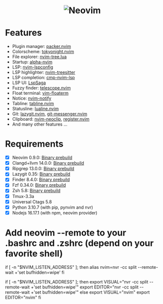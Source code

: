 <h1 align="center">
  <img src="https://raw.githubusercontent.com/neovim/neovim.github.io/master/logos/neovim-logo-300x87.png" alt="Neovim">
</h1>

# Features
- Plugin manager: [packer.nvim](https://github.com/wbthomason/packer.nvim)
- Colorscheme: [tokyonight.nvim](https://github.com/folke/tokyonight.nvim)
- File explorer: [nvim-tree.lua](https://github.com/nvim-tree/nvim-tree.lua)
- Startup: [alpha-nvim](https://github.com/goolord/alpha-nvim)
- LSP: [nvim-lspconfig](https://github.com/neovim/nvim-lspconfig)
- LSP highlighter: [nvim-treesitter](https://github.com/nvim-treesitter/nvim-treesitter)
- LSP completion: [cmp-nvim-lsp](https://github.com/hrsh7th/cmp-nvim-lsp)
- LSP UI: [LspSaga](https://github.com/glepnir/lspsaga.nvim)
- Fuzzy finder: [telescope.nvim](https://github.com/nvim-telescope/telescope.nvim)
- Float terminal: [vim-floaterm](https://github.com/voldikss/vim-floaterm)
- Notice: [nvim-notify](https://github.com/rcarriga/nvim-notify)
- Tabline: [tabline.nvim](https://github.com/kdheepak/tabline.nvim)
- Statusline: [lualine.nvim](https://github.com/nvim-lualine/lualine.nvim)
- Git: [lazygit.nvim](https://github.com/kdheepak/lazygit.nvim), [git-messenger.nvim](https://github.com/rhysd/git-messenger.vim)
- Clipboard: [nvim-neoclip](https://github.com/AckslD/nvim-neoclip.lua), [register.nvim](https://github.com/tversteeg/registers.nvim)
- And many other features ...

# Requirements
- [x] Neovim 0.9.0: [Binary prebuild](https://github.com/neovim/neovim/releases/download/nightly/nvim-linux64.tar.gz)
- [x] Clangd+llvm 14.0.0: [Binary prebuild](https://github.com/llvm/llvm-project/releases/download/llvmorg-14.0.0/clang+llvm-14.0.0-x86_64-linux-gnu-ubuntu-18.04.tar.xz)
- [x] Ripgrep 13.0.0: [Binary prebuild](https://github.com/BurntSushi/ripgrep/releases/download/13.0.0/ripgrep-13.0.0-x86_64-unknown-linux-musl.tar.gz)
- [x] Lazygit 0.35: [Binary prebuild](https://github.com/jesseduffield/lazygit/releases/download/v0.35/lazygit_0.35_Linux_x86_64.tar.gz)
- [x] Finder 8.4.0: [Binary prebuild](https://github.com/sharkdp/fd/releases/download/v8.4.0/fd-v8.4.0-x86_64-unknown-linux-gnu.tar.gz)
- [x] Fzf 0.34.0: [Binary prebuild](https://github.com/junegunn/fzf/releases/download/0.34.0/fzf-0.34.0-linux_arm64.tar.gz)
- [x] Zsh 5.8: [Binary prebuild](https://github.com/romkatv/zsh-bin/releases/download/v6.1.1/zsh-5.8-linux-x86_64.tar.gz)
- [x] Tmux-3.3a
- [x] Universal Ctags 5.8
- [x] Python 3.10.7 (with pip, pynvim and nvr)
- [x] Nodejs 16.17.1 (with npm, neovim provider)

# Add neovim --remote to your .bashrc and .zshrc (depend on your favorite shell)
if [ -n "$NVIM_LISTEN_ADDRESS" ]; then
    alias nvim=nvr -cc split --remote-wait +'set bufhidden=wipe'
fi

if [ -n "$NVIM_LISTEN_ADDRESS" ]; then
    export VISUAL="nvr -cc split --remote-wait +'set bufhidden=wipe'"
    export EDITOR="nvr -cc split --remote-wait +'set bufhidden=wipe'"
else
    export VISUAL="nvim"
    export EDITOR="nvim"
fi
```
